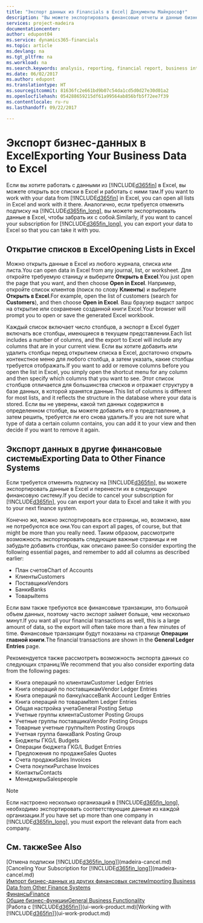 ```yaml
---
title: "Экспорт данных из Financials в Excel| Документы Майкрософт"
description: "Вы можете экспортировать финансовые отчеты и данные бизнес-аналитики из Dynamics 365 for Financials в Excel или открыть данные Financials в Excel."
services: project-madeira
documentationcenter: 
author: edupont04
ms.service: dynamics365-financials
ms.topic: article
ms.devlang: na
ms.tgt_pltfrm: na
ms.workload: na
ms.search.keywords: analysis, reporting, financial report, business intelligence, BI, Excel
ms.date: 06/02/2017
ms.author: edupont
ms.translationtype: HT
ms.sourcegitcommit: 81636fc2e661bd9b07c54da1cd5d0d27e30d01a2
ms.openlocfilehash: 054288659215df61a99564ab856bfb5f72ee7f39
ms.contentlocale: ru-ru
ms.lasthandoff: 09/22/2017

---
```

# <a name="exporting-your-business-data-to-excel"></a><span data-ttu-id="c16c1-103">Экспорт бизнес-данных в Excel</span><span class="sxs-lookup"><span data-stu-id="c16c1-103">Exporting Your Business Data to Excel</span></span>
<span data-ttu-id="c16c1-104">Если вы хотите работать с данными из [!INCLUDE[d365fin](includes/d365fin_md.md)] в Excel, вы можете открыть все списки в Excel и работать с ними там.</span><span class="sxs-lookup"><span data-stu-id="c16c1-104">If you want to work with your data from [!INCLUDE[d365fin](includes/d365fin_md.md)] in Excel, you can open all lists in Excel and work with it there.</span></span> <span data-ttu-id="c16c1-105">Аналогично, если требуется отменить подписку на [!INCLUDE[d365fin_long](includes/d365fin_long_md.md)], вы можете экспортировать данные в Excel, чтобы забрать их с собой.</span><span class="sxs-lookup"><span data-stu-id="c16c1-105">Similarly, if you want to cancel your subscription for [!INCLUDE[d365fin_long](includes/d365fin_long_md.md)], you can export your data to Excel so that you can take it with you.</span></span>

## <a name="opening-lists-in-excel"></a><span data-ttu-id="c16c1-106">Открытие списков в Excel</span><span class="sxs-lookup"><span data-stu-id="c16c1-106">Opening Lists in Excel</span></span>
<span data-ttu-id="c16c1-107">Можно открыть данные в Excel из любого журнала, списка или листа.</span><span class="sxs-lookup"><span data-stu-id="c16c1-107">You can open data in Excel from any journal, list, or worksheet.</span></span> <span data-ttu-id="c16c1-108">Для откройте требуемую станицу и выберите **Открыть в Excel**.</span><span class="sxs-lookup"><span data-stu-id="c16c1-108">You just open the page that you want, and then choose **Open in Excel**.</span></span> <span data-ttu-id="c16c1-109">Например, откройте список клиентов (поиск по слову **Клиенты**) и выберите **Открыть в Excel**.</span><span class="sxs-lookup"><span data-stu-id="c16c1-109">For example, open the list of customers (search for **Customers**), and then choose **Open in Excel**.</span></span> <span data-ttu-id="c16c1-110">Ваш браузер выдаст запрос на открытие или сохранение созданной книги Excel.</span><span class="sxs-lookup"><span data-stu-id="c16c1-110">Your browser will prompt you to open or save the generated Excel workbook.</span></span>  

<span data-ttu-id="c16c1-111">Каждый список включает число столбцов, а экспорт в Excel будет включать все столбцы, имеющиеся в текущем представлении.</span><span class="sxs-lookup"><span data-stu-id="c16c1-111">Each list includes a number of columns, and the export to Excel will include any columns that are in your current view.</span></span> <span data-ttu-id="c16c1-112">Если вы хотите добавить или удалить столбцы перед открытием списка в Excel, достаточно открыть контекстное меню для любого столбца, а затем указать, какие столбцы требуется отображать.</span><span class="sxs-lookup"><span data-stu-id="c16c1-112">If you want to add or remove columns before you open the list in Excel, you simply open the shortcut menu for any column and then specify which columns that you want to see.</span></span> <span data-ttu-id="c16c1-113">Этот список столбцов отличается для большинства списков и отражает структуру в базе данных, в которой хранятся данные.</span><span class="sxs-lookup"><span data-stu-id="c16c1-113">This list of columns is different for most lists, and it reflects the structure in the database where your data is stored.</span></span> <span data-ttu-id="c16c1-114">Если вы не уверены, какой тип данных содержится в определенном столбце, вы можете добавить его в представление, а затем решить, требуется ли его снова удалить.</span><span class="sxs-lookup"><span data-stu-id="c16c1-114">If you are not sure what type of data a certain column contains, you can add it to your view and then decide if you want to remove it again.</span></span>  

## <a name="exporting-data-to-other-finance-systems"></a><span data-ttu-id="c16c1-115">Экспорт данных в другие финансовые системы</span><span class="sxs-lookup"><span data-stu-id="c16c1-115">Exporting Data to Other Finance Systems</span></span>
<span data-ttu-id="c16c1-116">Если требуется отменить подписку на [!INCLUDE[d365fin](includes/d365fin_md.md)], вы можете экспортировать данные в Excel и перенести их в следующую финансовую систему.</span><span class="sxs-lookup"><span data-stu-id="c16c1-116">If you decide to cancel your subscription for [!INCLUDE[d365fin](includes/d365fin_md.md)], you can export your data to Excel and take it with you to your next finance system.</span></span>  

<span data-ttu-id="c16c1-117">Конечно же, можно экспортировать все страницы, но, возможно, вам не потребуются все они.</span><span class="sxs-lookup"><span data-stu-id="c16c1-117">You can export all pages, of course, but that might be more than you really need.</span></span> <span data-ttu-id="c16c1-118">Таким образом, рассмотрите возможность экспортировать следующие важные страницы и не забудьте добавить столбцы, как описано ранее:</span><span class="sxs-lookup"><span data-stu-id="c16c1-118">So consider exporting the following essential pages, and remember to add all columns as described earlier:</span></span>  

* <span data-ttu-id="c16c1-119">План счетов</span><span class="sxs-lookup"><span data-stu-id="c16c1-119">Chart of Accounts</span></span>  
* <span data-ttu-id="c16c1-120">Клиенты</span><span class="sxs-lookup"><span data-stu-id="c16c1-120">Customers</span></span>  
* <span data-ttu-id="c16c1-121">Поставщики</span><span class="sxs-lookup"><span data-stu-id="c16c1-121">Vendors</span></span>  
* <span data-ttu-id="c16c1-122">Банки</span><span class="sxs-lookup"><span data-stu-id="c16c1-122">Banks</span></span>  
* <span data-ttu-id="c16c1-123">Товары</span><span class="sxs-lookup"><span data-stu-id="c16c1-123">Items</span></span>  

<span data-ttu-id="c16c1-124">Если вам также требуются все финансовые транзакции, это большой объем данных, поэтому часто экспорт займет больше, чем несколько минут.</span><span class="sxs-lookup"><span data-stu-id="c16c1-124">If you want all your financial transactions as well, this is a large amount of data, so the export will often take more than a few minutes of time.</span></span> <span data-ttu-id="c16c1-125">Финансовые транзакции будут показаны на странице **Операции главной книги**.</span><span class="sxs-lookup"><span data-stu-id="c16c1-125">The financial transactions are shown in the **General Ledger Entries** page.</span></span>  

<span data-ttu-id="c16c1-126">Рекомендуется также рассмотреть возможность экспорта данных со следующих страниц:</span><span class="sxs-lookup"><span data-stu-id="c16c1-126">We recommend that you also consider exporting data from the following pages:</span></span>  

* <span data-ttu-id="c16c1-127">Книга операций по клиентам</span><span class="sxs-lookup"><span data-stu-id="c16c1-127">Customer Ledger Entries</span></span>  
* <span data-ttu-id="c16c1-128">Книга операций по поставщикам</span><span class="sxs-lookup"><span data-stu-id="c16c1-128">Vendor Ledger Entries</span></span>  
* <span data-ttu-id="c16c1-129">Книга операций по банку/кассе</span><span class="sxs-lookup"><span data-stu-id="c16c1-129">Bank Account Ledger Entries</span></span>  
* <span data-ttu-id="c16c1-130">Книга операций по товарам</span><span class="sxs-lookup"><span data-stu-id="c16c1-130">Item Ledger Entries</span></span>  
* <span data-ttu-id="c16c1-131">Общая настройка учета</span><span class="sxs-lookup"><span data-stu-id="c16c1-131">General Posting Setup</span></span>  
* <span data-ttu-id="c16c1-132">Учетные группы клиента</span><span class="sxs-lookup"><span data-stu-id="c16c1-132">Customer Posting Groups</span></span>  
* <span data-ttu-id="c16c1-133">Учетные группы поставщика</span><span class="sxs-lookup"><span data-stu-id="c16c1-133">Vendor Posting Groups</span></span>  
* <span data-ttu-id="c16c1-134">Товарные учетные группы</span><span class="sxs-lookup"><span data-stu-id="c16c1-134">Item Posting Groups</span></span>  
* <span data-ttu-id="c16c1-135">Учетная группа банка</span><span class="sxs-lookup"><span data-stu-id="c16c1-135">Bank Posting Group</span></span>  
* <span data-ttu-id="c16c1-136">Бюджеты ГК</span><span class="sxs-lookup"><span data-stu-id="c16c1-136">G/L Budgets</span></span>  
* <span data-ttu-id="c16c1-137">Операции бюджета ГК</span><span class="sxs-lookup"><span data-stu-id="c16c1-137">G/L Budget Entries</span></span>  
* <span data-ttu-id="c16c1-138">Предложения по продаже</span><span class="sxs-lookup"><span data-stu-id="c16c1-138">Sales Quotes</span></span>  
* <span data-ttu-id="c16c1-139">Счета продажи</span><span class="sxs-lookup"><span data-stu-id="c16c1-139">Sales Invoices</span></span>  
* <span data-ttu-id="c16c1-140">Счета покупки</span><span class="sxs-lookup"><span data-stu-id="c16c1-140">Purchase Invoices</span></span>  
* <span data-ttu-id="c16c1-141">Контакты</span><span class="sxs-lookup"><span data-stu-id="c16c1-141">Contacts</span></span>  
* <span data-ttu-id="c16c1-142">Менеджеры</span><span class="sxs-lookup"><span data-stu-id="c16c1-142">Salespeople</span></span>  

> [!NOTE]  
>   <span data-ttu-id="c16c1-143">Если настроено несколько организаций в [!INCLUDE[d365fin_long](includes/d365fin_long_md.md)], необходимо экспортировать соответствующие данные из каждой организации.</span><span class="sxs-lookup"><span data-stu-id="c16c1-143">If you have set up more than one company in [!INCLUDE[d365fin_long](includes/d365fin_long_md.md)], you must export the relevant data from each company.</span></span>

## <a name="see-also"></a><span data-ttu-id="c16c1-144">См. также</span><span class="sxs-lookup"><span data-stu-id="c16c1-144">See Also</span></span>
<span data-ttu-id="c16c1-145">[Отмена подписки [!INCLUDE[d365fin_long](includes/d365fin_long_md.md)]](madeira-cancel.md)</span><span class="sxs-lookup"><span data-stu-id="c16c1-145">[Canceling Your Subscription for [!INCLUDE[d365fin_long](includes/d365fin_long_md.md)]](madeira-cancel.md)</span></span>  
[<span data-ttu-id="c16c1-146">Импорт бизнес-данных из других финансовых систем</span><span class="sxs-lookup"><span data-stu-id="c16c1-146">Importing Business Data from Other Finance Systems</span></span>](upload-data.md)  
[<span data-ttu-id="c16c1-147">Финансы</span><span class="sxs-lookup"><span data-stu-id="c16c1-147">Finance</span></span>](finance.md)  
[<span data-ttu-id="c16c1-148">Общие бизнес-функции</span><span class="sxs-lookup"><span data-stu-id="c16c1-148">General Business Functionality</span></span>](ui-across-business-areas.md)  
<span data-ttu-id="c16c1-149">[Работа с [!INCLUDE[d365fin](includes/d365fin_md.md)]](ui-work-product.md)</span><span class="sxs-lookup"><span data-stu-id="c16c1-149">[Working with [!INCLUDE[d365fin](includes/d365fin_md.md)]](ui-work-product.md)</span></span>  

